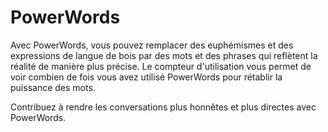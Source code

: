 # PowerWords
Avec PowerWords, vous pouvez remplacer des euphémismes et des expressions de langue de bois par des mots et des phrases qui reflètent la réalité de manière plus précise. Le compteur d'utilisation vous permet de voir combien de fois vous avez utilisé PowerWords pour rétablir la puissance des mots.

Contribuez à rendre les conversations plus honnêtes et plus directes avec PowerWords.

